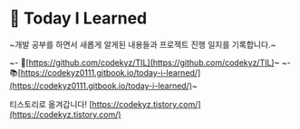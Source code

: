 # 🌱 Today I Learned

~개발 공부를 하면서 새롭게 알게된 내용들과 프로젝트 진행 일지를 기록합니다.~

~- 📑[https://github.com/codekyz/TIL](https://github.com/codekyz/TIL)~
~- 📚[https://codekyz0111.gitbook.io/today-i-learned/](https://codekyz0111.gitbook.io/today-i-learned/)~

티스토리로 옮겨갑니다!
[https://codekyz.tistory.com/](https://codekyz.tistory.com/)
